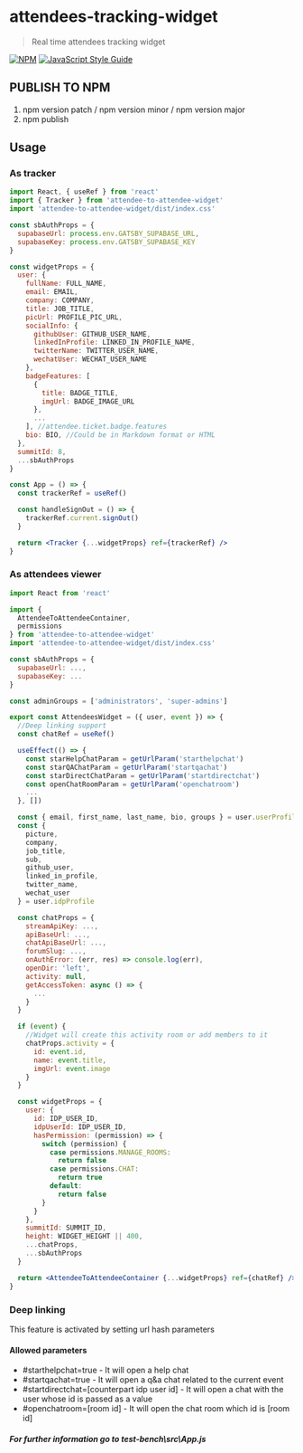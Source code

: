 # attendees-tracking-widget

> Real time attendees tracking widget

[![NPM](https://img.shields.io/npm/v/attendee-to-attendee-widget.svg)](https://www.npmjs.com/package/attendee-to-attendee-widget) [![JavaScript Style Guide](https://img.shields.io/badge/code_style-standard-brightgreen.svg)](https://standardjs.com)

## PUBLISH TO NPM

1. npm version patch / npm version minor / npm version major
2. npm publish

## Usage

### As tracker

```jsx
import React, { useRef } from 'react'
import { Tracker } from 'attendee-to-attendee-widget'
import 'attendee-to-attendee-widget/dist/index.css'

const sbAuthProps = {
  supabaseUrl: process.env.GATSBY_SUPABASE_URL,
  supabaseKey: process.env.GATSBY_SUPABASE_KEY
}

const widgetProps = {
  user: {
    fullName: FULL_NAME,
    email: EMAIL,
    company: COMPANY,
    title: JOB_TITLE,
    picUrl: PROFILE_PIC_URL,
    socialInfo: {
      githubUser: GITHUB_USER_NAME,
      linkedInProfile: LINKED_IN_PROFILE_NAME,
      twitterName: TWITTER_USER_NAME,
      wechatUser: WECHAT_USER_NAME
    },
    badgeFeatures: [
      {
        title: BADGE_TITLE,
        imgUrl: BADGE_IMAGE_URL
      },
      ...
    ], //attendee.ticket.badge.features
    bio: BIO, //Could be in Markdown format or HTML
  },
  summitId: 8,
  ...sbAuthProps
}

const App = () => {
  const trackerRef = useRef()

  const handleSignOut = () => {
    trackerRef.current.signOut()
  }

  return <Tracker {...widgetProps} ref={trackerRef} />
}
```

### As attendees viewer

```jsx
import React from 'react'

import {
  AttendeeToAttendeeContainer,
  permissions
} from 'attendee-to-attendee-widget'
import 'attendee-to-attendee-widget/dist/index.css'

const sbAuthProps = {
  supabaseUrl: ...,
  supabaseKey: ...
}

const adminGroups = ['administrators', 'super-admins']

export const AttendeesWidget = ({ user, event }) => {
  //Deep linking support
  const chatRef = useRef()

  useEffect(() => {
    const starHelpChatParam = getUrlParam('starthelpchat')
    const starQAChatParam = getUrlParam('startqachat')
    const starDirectChatParam = getUrlParam('startdirectchat')
    const openChatRoomParam = getUrlParam('openchatroom')
    ...
  }, [])

  const { email, first_name, last_name, bio, groups } = user.userProfile
  const {
    picture,
    company,
    job_title,
    sub,
    github_user,
    linked_in_profile,
    twitter_name,
    wechat_user
  } = user.idpProfile

  const chatProps = {
    streamApiKey: ...,
    apiBaseUrl: ...,
    chatApiBaseUrl: ...,
    forumSlug: ...,
    onAuthError: (err, res) => console.log(err),
    openDir: 'left',
    activity: null,
    getAccessToken: async () => {
      ...
    }
  }

  if (event) {
    //Widget will create this activity room or add members to it
    chatProps.activity = {
      id: event.id,
      name: event.title,
      imgUrl: event.image
    }
  }

  const widgetProps = {
    user: {
      id: IDP_USER_ID,
      idpUserId: IDP_USER_ID,
      hasPermission: (permission) => {
        switch (permission) {
          case permissions.MANAGE_ROOMS:
            return false
          case permissions.CHAT:
            return true
          default:
            return false
        }
      }
    },
    summitId: SUMMIT_ID,
    height: WIDGET_HEIGHT || 400,
    ...chatProps,
    ...sbAuthProps
  }

  return <AttendeeToAttendeeContainer {...widgetProps} ref={chatRef} />
}
```

### Deep linking

This feature is activated by setting url hash parameters

#### Allowed parameters

- \#starthelpchat=true - It will open a help chat
- \#startqachat=true - It will open a q&a chat related to the current event
- \#startdirectchat=[counterpart idp user id] - It will open a chat with the user whose id is passed as a value
- \#openchatroom=[room id] - It will open the chat room which id is [room id]

##### For further information go to test-bench\src\App.js
